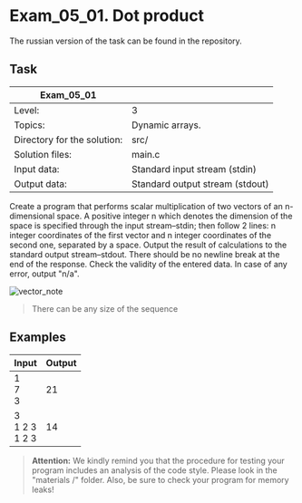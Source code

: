 # Exam_05_01. Dot product 
The russian version of the task can be found in the repository.

## Task

| Exam_05_01 | |
| ------ | ------ |
| Level: | 3 |
| Topics: | Dynamic arrays. |
| Directory for the solution: | src/ |
| Solution files: | main.c |
| Input data: | Standard input stream (stdin) |
| Output data: | Standard output stream (stdout) |

Create a program that performs scalar multiplication of two vectors of an n-dimensional space. 
A positive integer n which denotes the dimension of the space is specified through the input 
stream–stdin; then follow 2 lines: n integer coordinates of the first vector and n integer 
coordinates of the second one, separated by a space. Output the result of calculations to 
the standard output stream–stdout. There should be no newline break at the end of the response. 
Check the validity of the entered data. In case of any error, output "n/a".

![vector_note](misc/images/eng/vector_note.png)

> There can be any size of the sequence

## Examples

| Input | Output |
| ------ | ------ |
| 1<br/>7<br/>3 | 21 |
| 3<br/>1 2 3<br/>1 2 3 | 14 |

> **Attention:** We kindly remind you that the procedure for testing your program includes an analysis of the code style. Please look in the "materials /" folder. Also, be sure to check your program for memory leaks!
